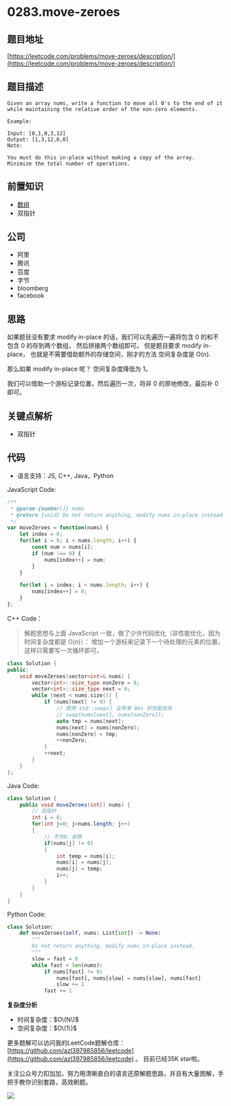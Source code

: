 # 0283.move-zeroes

## 题目地址

[https://leetcode.com/problems/move-zeroes/description/](https://leetcode.com/problems/move-zeroes/description/)

## 题目描述

```text
Given an array nums, write a function to move all 0's to the end of it while maintaining the relative order of the non-zero elements.

Example:

Input: [0,1,0,3,12]
Output: [1,3,12,0,0]
Note:

You must do this in-place without making a copy of the array.
Minimize the total number of operations.
```

## 前置知识

* [数组](https://github.com/azl397985856/leetcode/blob/master/thinkings/basic-data-structure.md)
* 双指针

## 公司

* 阿里
* 腾讯
* 百度
* 字节
* bloomberg
* facebook

## 思路

如果题目没有要求 modify in-place 的话，我们可以先遍历一遍将包含 0 的和不包含 0 的存到两个数组， 然后拼接两个数组即可。 但是题目要求 modify in-place， 也就是不需要借助额外的存储空间，刚才的方法 空间复杂度是 O\(n\).

那么如果 modify in-place 呢？ 空间复杂度降低为 1。

我们可以借助一个游标记录位置，然后遍历一次，将非 0 的原地修改，最后补 0 即可。

## 关键点解析

* 双指针

## 代码

* 语言支持：JS, C++, Java，Python

JavaScript Code:

```javascript
/**
 * @param {number[]} nums
 * @return {void} Do not return anything, modify nums in-place instead.
 */
var moveZeroes = function(nums) {
    let index = 0;
    for(let i = 0; i < nums.length; i++) {
        const num = nums[i];
        if (num !== 0) {
            nums[index++] = num;
        }
    }

    for(let i = index; i < nums.length; i++) {
        nums[index++] = 0;
    }
};
```

C++ Code：

> 解题思想与上面 JavaScript 一致，做了少许代码优化（非性能优化，因为时间复杂度都是 O\(n\)）： 增加一个游标来记录下一个待处理的元素的位置，这样只需要写一次循环即可。

```cpp
class Solution {
public:
    void moveZeroes(vector<int>& nums) {
        vector<int>::size_type nonZero = 0;
        vector<int>::size_type next = 0;
        while (next < nums.size()) {
            if (nums[next] != 0) {
                // 使用 std::swap() 会带来 8ms 的性能损失
                // swap(nums[next], nums[nonZero]);
                auto tmp = nums[next];
                nums[next] = nums[nonZero];
                nums[nonZero] = tmp;
                ++nonZero;
            }
            ++next;
        }
    }
};
```

Java Code:

```java
class Solution {
    public void moveZeroes(int[] nums) {
        // 双指针
        int i = 0;
        for(int j=0; j<nums.length; j++)
        {
            // 不为0，前移
            if(nums[j] != 0)
            {
                int temp = nums[i];
                nums[i] = nums[j];
                nums[j] = temp;
                i++;
            }
        }
    }
}
```

Python Code:

```python
class Solution:
    def moveZeroes(self, nums: List[int]) -> None:
        """
        Do not return anything, modify nums in-place instead.
        """
        slow = fast = 0
        while fast < len(nums):
            if nums[fast] != 0:
                nums[fast], nums[slow] = nums[slow], nums[fast]
                slow += 1
            fast += 1
```

**复杂度分析**

* 时间复杂度：$O\(N\)$
* 空间复杂度：$O\(1\)$

更多题解可以访问我的LeetCode题解仓库：[https://github.com/azl397985856/leetcode](https://github.com/azl397985856/leetcode) 。 目前已经35K star啦。

关注公众号力扣加加，努力用清晰直白的语言还原解题思路，并且有大量图解，手把手教你识别套路，高效刷题。

![](https://tva1.sinaimg.cn/large/007S8ZIlly1gfcuzagjalj30p00dwabs.jpg)


